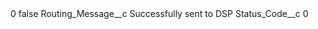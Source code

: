 <?xml version="1.0" encoding="UTF-8"?>
<CustomMetadata xmlns="http://soap.sforce.com/2006/04/metadata" xmlns:xsi="http://www.w3.org/2001/XMLSchema-instance" xmlns:xsd="http://www.w3.org/2001/XMLSchema">
    <label>0</label>
    <protected>false</protected>
    <values>
        <field>Routing_Message__c</field>
        <value xsi:type="xsd:string">Successfully sent to DSP</value>
    </values>
    <values>
        <field>Status_Code__c</field>
        <value xsi:type="xsd:string">0</value>
    </values>
</CustomMetadata>
